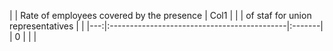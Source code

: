 |    | Rate of employees covered by the presence   | Col1   |
|    | of staf for union representatives           |        |
|---:|:--------------------------------------------|:-------|
|  0 |                                             |        |